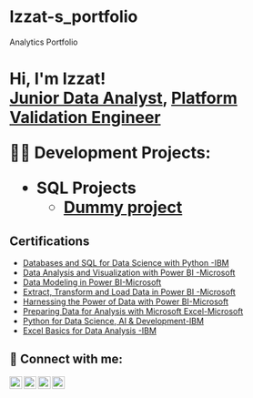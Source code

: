 # Izzat-s_portfolio
Analytics Portfolio
<h1>Hi, I'm Izzat! <br/><a href="https://github.com/joshmadakor1">Junior Data Analyst</a>, <a href="https://www.linkedin.com/in/mohd-izzat-bin-abd-ghani-9552a910b/">Platform Validation Engineer</a>

  <b2>👨‍💻 Development Projects:</b2>

- <b2>SQL Projects</b2>
  - [Dummy project](https://github.com/mhdizzat9994/Sql-Portfolio/tree/main)

<h2>Certifications</h2>
 
 - [Databases and SQL for Data Science with Python -IBM](https://www.coursera.org/account/accomplishments/verify/KMVYS7XVS1VC)
 - [Data Analysis and Visualization with Power BI -Microsoft](https://www.coursera.org/account/accomplishments/verify/2IKIJMJVK8DL)
 - [Data Modeling in Power BI-Microsoft](https://www.coursera.org/account/accomplishments/verify/7WLW3BV7S740)
 - [Extract, Transform and Load Data in Power BI -Microsoft](https://www.coursera.org/account/accomplishments/verify/11KNG4K6ISZZ)
 - [Harnessing the Power of Data with Power BI-Microsoft](https://www.coursera.org/account/accomplishments/verify/PEVV4NG9CK4U)
 - [Preparing Data for Analysis with Microsoft Excel-Microsoft](https://www.coursera.org/account/accomplishments/verify/JJR4899M1A9B)
 - [Python for Data Science, AI & Development-IBM](https://www.coursera.org/account/accomplishments/verify/ETZ6T89CPQWY)
 - [Excel Basics for Data Analysis -IBM](https://www.coursera.org/account/accomplishments/verify/CAA9R4M2PV75)
   
   

<h2> 🤳 Connect with me:</h2>

[<img align="left" alt="JoshMadakor | YouTube" width="22px" src="https://cdn.jsdelivr.net/npm/simple-icons@v3/icons/youtube.svg" />][youtube]
[<img align="left" alt="JoshMadakor | Twitter" width="22px" src="https://cdn.jsdelivr.net/npm/simple-icons@v3/icons/twitter.svg" />][twitter]
[<img align="left" alt="JoshMadakor | LinkedIn" width="22px" src="https://cdn.jsdelivr.net/npm/simple-icons@v3/icons/linkedin.svg" />][linkedin]
[<img align="left" alt="JoshMadakor | Instagram" width="22px" src="https://cdn.jsdelivr.net/npm/simple-icons@v3/icons/instagram.svg" />][instagram]

[twitter]: https://twitter.com/joshmadakor
[youtube]: https://www.youtube.com/c/joshmadakor
[instagram]: https://www.instagram.com/joshmadakor/
[linkedin]: https://linkedin.com/in/joshmadakor

<!--
**joshmadakor1/joshmadakor1** is a ✨ _special_ ✨ repository because its `README.md` (this file) appears on your GitHub profile.

Here are some ideas to get you started:

- 🔭 I’m currently working on ...
- 🌱 I’m currently learning ...
- 👯 I’m looking to collaborate on ...
- 🤔 I’m looking for help with ...
- 💬 Ask me about ...
- 📫 How to reach me: ...
- 😄 Pronouns: ...
- ⚡ Fun fact: ...
-->
